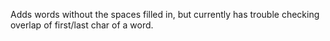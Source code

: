 Adds words without the spaces filled in, but currently has trouble checking overlap of first/last char of a word.
